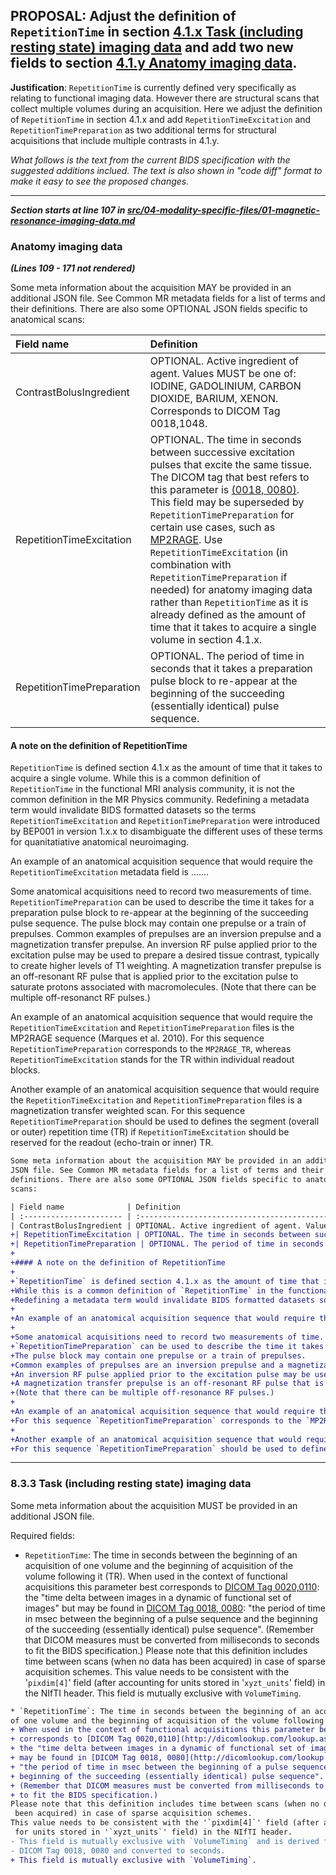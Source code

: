 ## **PROPOSAL**: Adjust the definition of `RepetitionTime` in section [4.1.x Task (including resting state) imaging data](https://github.com/bids-standard/bids-specification/blob/master/src/04-modality-specific-files/01-magnetic-resonance-imaging-data.md#task-including-resting-state-imaging-data) and add two new fields to section [4.1.y Anatomy imaging data](https://github.com/bids-standard/bids-specification/blob/master/src/04-modality-specific-files/01-magnetic-resonance-imaging-data.md#anatomy-imaging-data).

**Justification**: `RepetitionTime` is currently defined very specifically as relating to functional imaging data.
However there are structural scans that collect multiple volumes during an acquisition.
Here we adjust the definition of `RepetitionTime` in section 4.1.x and add `RepetitionTimeExcitation` and `RepetitionTimePreparation` as two additional terms for structural acquisitions that include multiple contrasts in 4.1.y.

*What follows is the text from the current BIDS specification with the suggested additions inclued.*
*The text is also shown in "code diff" format to make it easy to see the proposed changes.*

---

***Section starts at line 107 in [src/04-modality-specific-files/01-magnetic-resonance-imaging-data.md](https://github.com/bids-standard/bids-specification/blob/v.1.1.2/src/04-modality-specific-files/01-magnetic-resonance-imaging-data.md#anatomy-imaging-data)***

### Anatomy imaging data

***(Lines 109 - 171 not rendered)***

Some meta information about the acquisition MAY be provided in an additional
JSON file. See Common MR metadata fields for a list of terms and their
definitions. There are also some OPTIONAL JSON fields specific to anatomical
scans:

| Field name              | Definition                                                                                                                                         |
| :---------------------- | :-------------------------------------------------------------------------------------------------------------------------------------------------------------------------------------------------------------------------------------------------------------------------------------------------------------------------------------------------------------------------------------- |
| ContrastBolusIngredient | OPTIONAL. Active ingredient of agent. Values MUST be one of: IODINE, GADOLINIUM, CARBON DIOXIDE, BARIUM, XENON. Corresponds to DICOM Tag 0018,1048. |
| RepetitionTimeExcitation | OPTIONAL. The time in seconds between successive excitation pulses that excite the same tissue. The DICOM tag that best refers to this parameter is [(0018, 0080)](http://dicomlookup.com/lookup.asp?sw=Tnumber&q=(0018,0080)). This field may be superseded by `RepetitionTimePreparation` for certain use cases, such as [MP2RAGE](https://infoscience.epfl.ch/record/172927/files/mp2rage.pdf). Use `RepetitionTimeExcitation` (in combination with `RepetitionTimePreparation` if needed) for anatomy imaging data rather than `RepetitionTime` as it is already defined as the amount of time that it takes to acquire a single volume in section 4.1.x. |
| RepetitionTimePreparation | OPTIONAL. The period of time in seconds that it takes a preparation pulse block to re-appear at the beginning of the succeeding (essentially identical) pulse sequence. |

#### A note on the definition of RepetitionTime

`RepetitionTime` is defined section 4.1.x as the amount of time that it takes to acquire a single volume.
While this is a common definition of `RepetitionTime` in the functional MRI analysis community, it is not the common definition in the MR Physics community.
Redefining a metadata term would invalidate BIDS formatted datasets so the terms `RepetitionTimeExcitation` and `RepetitionTimePreparation` were introduced by BEP001 in version 1.x.x to disambiguate the different uses of these terms for quanitatiative anatomical neuroimaging.

An example of an anatomical acquisition sequence that would require the `RepetitionTimeExcitation` metadata field is .......

Some anatomical acquisitions need to record two measurements of time.
`RepetitionTimePreparation` can be used to describe the time it takes for a preparation pulse block to re-appear at the beginning of the succeeding pulse sequence.
The pulse block may contain one prepulse or a train of prepulses.
Common examples of prepulses are an inversion prepulse and a magnetization transfer prepulse.
An inversion RF pulse applied prior to the excitation pulse may be used to prepare a desired tissue contrast, typically to create higher levels of T1 weighting.
A magnetization transfer prepulse is an off-resonant RF pulse that is applied prior to the excitation pulse to saturate protons associated with macromolecules.
(Note that there can be multiple off-resonanct RF pulses.)

An example of an anatomical acquisition sequence that would require the `RepetitionTimeExcitation` and `RepetitionTimePreparation` files is the MP2RAGE sequence (Marques et al. 2010).
For this sequence `RepetitionTimePreparation` corresponds to the `MP2RAGE_TR`, whereas `RepetitionTimeExcitation` stands for the TR within individual readout blocks.

Another example of an anatomical acquisition sequence that would require the `RepetitionTimeExcitation` and `RepetitionTimePreparation` files is a magnetization transfer weighted scan.
For this sequence `RepetitionTimePreparation` should be used to defines the segment (overall or outer) repetition time (TR) if `RepetitionTimeExcitation` should be reserved for the readout (echo-train or inner) TR. 

```diff
Some meta information about the acquisition MAY be provided in an additional
JSON file. See Common MR metadata fields for a list of terms and their
definitions. There are also some OPTIONAL JSON fields specific to anatomical
scans:

| Field name              | Definition                                                                                                                                         |
| :---------------------- | :-------------------------------------------------------------------------------------------------------------------------------------------------------------------------------------------------------------------------------------------------------------------------------------------------------------------------------------------------------------------------------------- |
| ContrastBolusIngredient | OPTIONAL. Active ingredient of agent. Values MUST be one of: IODINE, GADOLINIUM, CARBON DIOXIDE, BARIUM, XENON. Corresponds to DICOM Tag 0018,1048. |
+| RepetitionTimeExcitation | OPTIONAL. The time in seconds between successive excitation pulses that excite the same tissue. The DICOM tag that best refers to this parameter is [(0018, 0080)](http://dicomlookup.com/lookup.asp?sw=Tnumber&q=(0018,0080)). This field may be superseded by `RepetitionTimePreparation` for certain use cases, such as [MP2RAGE](https://infoscience.epfl.ch/record/172927/files/mp2rage.pdf). Use `RepetitionTimeExcitation` (in combination with `RepetitionTimePreparation` if needed) for anatomy imaging data rather than `RepetitionTime` as it is already defined as the amount of time that it takes to acquire a single volume in section 4.1.x. |
+| RepetitionTimePreparation | OPTIONAL. The period of time in seconds that it takes a preparation pulse block to re-appear at the beginning of the succeeding (essentially identical) pulse sequence. |
+
+#### A note on the definition of RepetitionTime
+
+`RepetitionTime` is defined section 4.1.x as the amount of time that it takes to acquire a single volume.
+While this is a common definition of `RepetitionTime` in the functional MRI analysis community, it is not the common definition in the MR Physics community.
+Redefining a metadata term would invalidate BIDS formatted datasets so the terms `RepetitionTimeExcitation` and `RepetitionTimePreparation` were introduced by BEP001 in version 1.x.x to disambiguate the different uses of these terms for quanitatiative anatomical neuroimaging.
+
+An example of an anatomical acquisition sequence that would require the `RepetitionTimeExcitation` metadata field is .......
+
+Some anatomical acquisitions need to record two measurements of time.
+`RepetitionTimePreparation` can be used to describe the time it takes for a preparation pulse block to re-appear at the beginning of the succeeding pulse sequence.
+The pulse block may contain one prepulse or a train of prepulses.
+Common examples of prepulses are an inversion prepulse and a magnetization transfer prepulse.
+An inversion RF pulse applied prior to the excitation pulse may be used to prepare a desired tissue contrast, typically to create higher levels of T1 weighting.
+A magnetization transfer prepulse is an off-resonant RF pulse that is applied prior to the excitation pulse to saturate protons associated with macromolecules.
+(Note that there can be multiple off-resonance RF pulses.)
+
+An example of an anatomical acquisition sequence that would require the `RepetitionTimeExcitation` and `RepetitionTimePreparation` files is the MP2RAGE sequence (Marques et al. 2010).
+For this sequence `RepetitionTimePreparation` corresponds to the `MP2RAGE_TR`, whereas `RepetitionTimeExcitation` stands for the TR within individual readout blocks.
+
+Another example of an anatomical acquisition sequence that would require the `RepetitionTimeExcitation` and `RepetitionTimePreparation` files is a magnetization transfer weighted scan.
+For this sequence `RepetitionTimePreparation` should be used to defines the segment (overall or outer) repetition time (TR) if `RepetitionTimeExcitation` should be reserved for the readout (echo-train or inner) TR. 
```
---


### 8.3.3 Task (including resting state) imaging data

Some meta information about the acquisition MUST be provided in an additional JSON file.

Required fields:

* `RepetitionTime`: The time in seconds between the beginning of an acquisition of one volume and the beginning of acquisition of the volume following it (TR).
When used in the context of functional acquisitions this parameter best corresponds to [DICOM Tag 0020,0110](http://dicomlookup.com/lookup.asp?sw=Tnumber&q=(0020,0110)): the "time delta between images in a dynamic of functional set of images" but may be found in [DICOM Tag 0018, 0080](http://dicomlookup.com/lookup.asp?sw=Tnumber&q=(0018,0080)): "the period of time in msec between the beginning of a pulse sequence and the beginning of the succeeding (essentially identical) pulse sequence".
(Remember that DICOM measures must be converted from milliseconds to seconds to fit the BIDS specification.)
Please note that this definition includes time between scans (when no data has been acquired) in case of sparse acquisition schemes.
This value needs to be consistent with the '`pixdim[4]`' field (after accounting for units stored in '`xyzt_units`' field) in the NIfTI header.
This field is mutually exclusive with `VolumeTiming`.

```diff
* `RepetitionTime`: The time in seconds between the beginning of an acquisition
of one volume and the beginning of acquisition of the volume following it (TR).
+ When used in the context of functional acquisitions this parameter best
+ corresponds to [DICOM Tag 0020,0110](http://dicomlookup.com/lookup.asp?sw=Tnumber&q=(0020,0110)):
+ the "time delta between images in a dynamic of functional set of images" but
+ may be found in [DICOM Tag 0018, 0080](http://dicomlookup.com/lookup.asp?sw=Tnumber&q=(0018,0080)):
+ "the period of time in msec between the beginning of a pulse sequence and the
+ beginning of the succeeding (essentially identical) pulse sequence".
+ (Remember that DICOM measures must be converted from milliseconds to seconds
+ to fit the BIDS specification.)
Please note that this definition includes time between scans (when no data has
 been acquired) in case of sparse acquisition schemes.
This value needs to be consistent with the '`pixdim[4]`' field (after accounting
 for units stored in '`xyzt_units`' field) in the NIfTI header.
- This field is mutually exclusive with `VolumeTiming` and is derived from
- DICOM Tag 0018, 0080 and converted to seconds.
+ This field is mutually exclusive with `VolumeTiming`.
```
